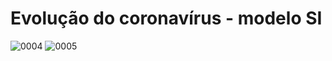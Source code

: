 # Evolução do coronavírus - modelo SI

![0004](https://user-images.githubusercontent.com/22827202/82024522-4bc12080-9666-11ea-8022-7e587bb6364a.jpg)
![0005](https://user-images.githubusercontent.com/22827202/82024526-4ebc1100-9666-11ea-87f0-f0a57190a08d.jpg)
